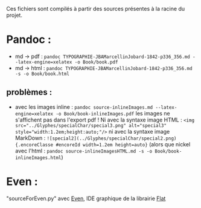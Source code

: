 Ces fichiers sont compilés à partir des sources présentes à la racine du projet.

# Pandoc :

* md -> pdf : `pandoc TYPOGRAPHIE-JBAMarcellinJobard-1842-p336_356.md --latex-engine=xelatex -o Book/book.pdf`
* md -> html : `pandoc TYPOGRAPHIE-JBAMarcellinJobard-1842-p336_356.md -s -o Book/book.html`

## problèmes :

* avec les images inline : `pandoc source-inlineImages.md --latex-engine=xelatex -o Book/book-inlineImages.pdf`
les images  ne s'affichent pas dans l'export pdf ! Ni avec la syntaxe image HTML : `<img src="../Glyphes/specialChar/special3.png" alt="special3" style="width:1.2em;height:auto;"/>` ni avec la syntaxe image MarkDown : `![special2](../Glyphes/specialChar/special2.png){.encoreClasse #encoreId width=1.2em height=auto}`
(alors que nickel avec l'html : `pandoc source-inlineImagesHTML.md -s -o Book/book-inlineImages.html`)

# Even :

"sourceForEven.py" avec [Even](http://xxyxyz.org/even/), IDE graphique de la librairie [Flat](http://xxyxyz.org/flat)
